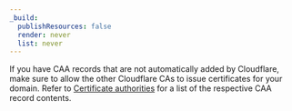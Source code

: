 ```yaml
---
_build:
  publishResources: false
  render: never
  list: never
---
```


If you have CAA records that are not automatically added by Cloudflare, make sure to allow the other Cloudflare CAs to issue certificates for your domain. Refer to [Certificate authorities](/ssl/reference/certificate-authorities/#caa-records) for a list of the respective CAA record contents.